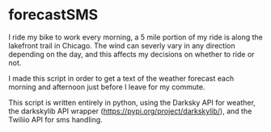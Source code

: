 # forecastSMS

I ride my bike to work every morning, a 5 mile portion of my ride is along the lakefront trail in Chicago. The wind can severly vary in any direction depending on the day, and this affects my decisions on whether to ride or not. 

I made this script in order to get a text of the weather forecast each morning and afternoon just before I leave for my commute. 

This script is written entirely in python, using the Darksky API for weather, the darkskylib API wrapper (https://pypi.org/project/darkskylib/), and the Twiliio API for sms handling. 

